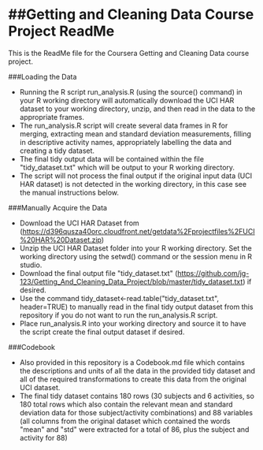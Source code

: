 ##Getting and Cleaning Data Course Project ReadMe
===============================================

This is the ReadMe file for the Coursera Getting and Cleaning Data course project. 

###Loading the Data

* Running the R script run_analysis.R (using the source() command) in your R working directory will automatically download the UCI HAR dataset to your working directory, unzip, and then read in the data to the appropriate frames.
* The run_analysis.R script will create several data frames in R for merging, extracting mean and standard deviation measurements, filling in descriptive activity names, appropriately labelling the data and creating a tidy dataset.
* The final tidy output data will be contained within the file "tidy_dataset.txt" which will be output to your R working directory.
* The script will not process the final output if the original input data (UCI HAR dataset) is not detected in the working directory, in this case see the manual instructions below.

###Manually Acquire the Data

* Download the UCI HAR Dataset from (https://d396qusza40orc.cloudfront.net/getdata%2Fprojectfiles%2FUCI%20HAR%20Dataset.zip)
* Unzip the UCI HAR Dataset folder into your R working directory. Set the working directory using the setwd() command or the session menu in R studio.
* Download the final output file "tidy_dataset.txt" (https://github.com/jg-123/Getting_And_Cleaning_Data_Project/blob/master/tidy_dataset.txt) if desired.
* Use the command tidy_dataset<-read.table("tidy_dataset.txt", header=TRUE) to manually read in the final tidy output dataset from this repository if you do not want to run the run_analysis.R script.
* Place run_analysis.R into your working directory and source it to have the script create the final output dataset if desired.

###Codebook

* Also provided in this repository is a Codebook.md file which contains the descriptions and units of all the data in the provided tidy dataset and all of the required transformations to create this data from the original UCI dataset.
* The final tidy dataset contains 180 rows (30 subjects and 6 activities, so 180 total rows which also contain the relevant mean and standard deviation data for those subject/activity combinations) and 88 variables (all columns from the original dataset which contained the words "mean" and "std" were extracted for a total of 86, plus the subject and activity for 88)